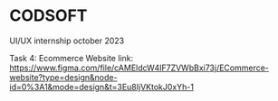 # CODSOFT
UI/UX internship october 2023

Task 4: Ecommerce Website 
link: https://www.figma.com/file/cAMEldcW4IF7ZVWbBxi73j/ECommerce-website?type=design&node-id=0%3A1&mode=design&t=3Eu8IjVKtokJ0xYh-1
